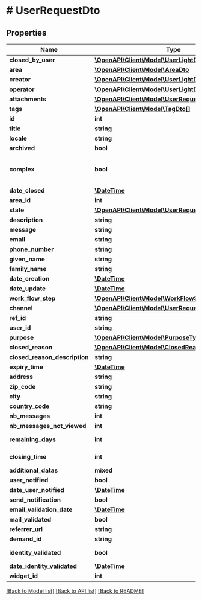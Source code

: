 # # UserRequestDto

## Properties

Name | Type | Description | Notes
------------ | ------------- | ------------- | -------------
**closed_by_user** | [**\OpenAPI\Client\Model\UserLightDto**](UserLightDto.md) |  | [optional]
**area** | [**\OpenAPI\Client\Model\AreaDto**](AreaDto.md) |  | [optional]
**creator** | [**\OpenAPI\Client\Model\UserLightDto**](UserLightDto.md) |  | [optional]
**operator** | [**\OpenAPI\Client\Model\UserLightDto**](UserLightDto.md) |  | [optional]
**attachments** | [**\OpenAPI\Client\Model\UserRequestAttachmentDto[]**](UserRequestAttachmentDto.md) |  | [optional]
**tags** | [**\OpenAPI\Client\Model\TagDto[]**](TagDto.md) |  | [optional]
**id** | **int** |  | [optional]
**title** | **string** |  |
**locale** | **string** |  |
**archived** | **bool** |  | [optional]
**complex** | **bool** | Wether it&#39;s a complex demand or not | [optional]
**date_closed** | [**\DateTime**](\DateTime.md) |  | [optional]
**area_id** | **int** |  |
**state** | [**\OpenAPI\Client\Model\UserRequestState**](UserRequestState.md) |  | [optional]
**description** | **string** |  | [optional]
**message** | **string** |  | [optional]
**email** | **string** |  | [optional]
**phone_number** | **string** |  | [optional]
**given_name** | **string** |  | [optional]
**family_name** | **string** |  | [optional]
**date_creation** | [**\DateTime**](\DateTime.md) |  | [optional]
**date_update** | [**\DateTime**](\DateTime.md) |  | [optional]
**work_flow_step** | [**\OpenAPI\Client\Model\WorkFlowStepDto**](WorkFlowStepDto.md) |  | [optional]
**channel** | [**\OpenAPI\Client\Model\UserRequestSource**](UserRequestSource.md) |  | [optional]
**ref_id** | **string** |  | [optional]
**user_id** | **string** |  | [optional]
**purpose** | [**\OpenAPI\Client\Model\PurposeType**](PurposeType.md) |  |
**closed_reason** | [**\OpenAPI\Client\Model\ClosedReason**](ClosedReason.md) |  | [optional]
**closed_reason_description** | **string** |  | [optional]
**expiry_time** | [**\DateTime**](\DateTime.md) |  | [optional]
**address** | **string** |  | [optional]
**zip_code** | **string** |  | [optional]
**city** | **string** |  | [optional]
**country_code** | **string** |  | [optional]
**nb_messages** | **int** |  | [optional]
**nb_messages_not_viewed** | **int** |  | [optional]
**remaining_days** | **int** |  | [optional] [readonly]
**closing_time** | **int** |  | [optional] [readonly]
**additional_datas** | **mixed** |  | [optional]
**user_notified** | **bool** |  | [optional]
**date_user_notified** | [**\DateTime**](\DateTime.md) |  | [optional]
**send_notification** | **bool** |  | [optional]
**email_validation_date** | [**\DateTime**](\DateTime.md) |  | [optional]
**mail_validated** | **bool** |  | [optional]
**referrer_url** | **string** |  | [optional]
**demand_id** | **string** |  | [optional]
**identity_validated** | **bool** |  | [optional] [readonly]
**date_identity_validated** | [**\DateTime**](\DateTime.md) |  | [optional]
**widget_id** | **int** |  | [optional]

[[Back to Model list]](../../README.md#models) [[Back to API list]](../../README.md#endpoints) [[Back to README]](../../README.md)
